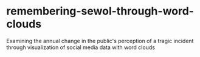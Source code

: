 # remembering-sewol-through-word-clouds
Examining the annual change in the public's  perception of a tragic incident through visualization of social media data with word clouds
